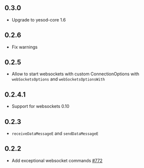 ## 0.3.0

* Upgrade to yesod-core 1.6

## 0.2.6

* Fix warnings

## 0.2.5

* Allow to start websockets with custom ConnectionOptions with `webSocketsOptions` and `webSocketsOptionsWith`

## 0.2.4.1

* Support for websockets 0.10

## 0.2.3

* `receiveDataMessageE` and `sendDataMessageE`

## 0.2.2

* Add exceptional websocket commands [#772](https://github.com/yesodweb/yesod/pull/772)
